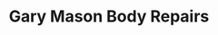 ---
title: "Gary Mason Body Repairs"
url: /edinburgh/gary-mason-body-repairs/
shop: Autowerkstatt
---